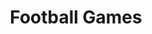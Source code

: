 ---
pid: MX76
title: Football Games
location_transcription: Malcolm X Park - the home games only
zipcode: '19143'
outside_phl: 
neighborhood: University City
age: '19'
age_range: 13-19
instagram: 
image_file_name: MX_76.jpg
proposal_transcription: Come on the news channel
topic: Sports
topic_summary: '0'
type: Digital
keywords_other: 
credit: D-Block / KAFRM52ST
image_labels: 
twitter: 
facebook: 
permalink: "/monuments/mx76/"
layout: item-page
---
